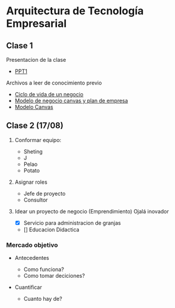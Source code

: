 # Arquitectura de Tecnología Empresarial

## Clase 1

Presentacion de la clase

- [PPT1](https://potatox.me/clases-6to-semestre/arquitectura-tecnologia-empresarial/PPT0_ATE_Presentación-Asignatura.pptx)

Archivos a leer de conocimiento previo

- [Ciclo de vida de un negocio](https://potatox.me/clases-6to-semestre/arquitectura-tecnologia-empresarial/1.Ciclo-de-vida-de-un-negocio.pptx)
- [Modelo de negocio canvas y plan de empresa](https://potatox.me/clases-6to-semestre/arquitectura-tecnologia-empresarial/2.1.Mi_modelo_de_negocio_canvas_y_plan_de_empresa.pdf)
- [Modelo Canvas](https://potatox.me/clases-6to-semestre/arquitectura-tecnologia-empresarial/2.2.Modelo-Canvas.pdf)

## Clase 2 (17/08)

1. Conformar equipo:

    - Sheting
    - J
    - Pelao
    - Potato

2. Asignar roles

    - Jefe de proyecto
    - Consultor


3. Idear un proyecto de negocio (Emprendimiento) Ojalá inovador

    - [x] Servicio para administracion de granjas

    - [] Educacion Didactica


### Mercado objetivo

- Antecedentes

    - Como funciona?
    - Como tomar deciciones?

- Cuantificar

    - Cuanto hay de?
